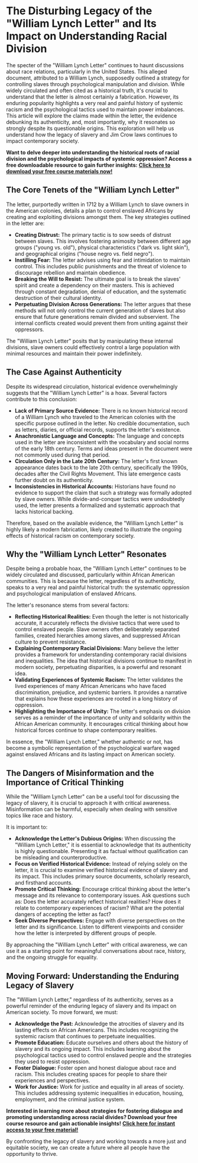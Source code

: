 # The Disturbing Legacy of the "William Lynch Letter" and Its Impact on Understanding Racial Division

The specter of the "William Lynch Letter" continues to haunt discussions about race relations, particularly in the United States. This alleged document, attributed to a William Lynch, supposedly outlined a strategy for controlling slaves through psychological manipulation and division. While widely circulated and often cited as a historical truth, it's crucial to understand that the letter is almost certainly a fabrication. However, its enduring popularity highlights a very real and painful history of systemic racism and the psychological tactics used to maintain power imbalances. This article will explore the claims made within the letter, the evidence debunking its authenticity, and, most importantly, why it resonates so strongly despite its questionable origins. This exploration will help us understand how the legacy of slavery and Jim Crow laws continues to impact contemporary society.

**Want to delve deeper into understanding the historical roots of racial division and the psychological impacts of systemic oppression? Access a free downloadable resource to gain further insights:** [**Click here to download your free course materials now!**](https://udemywork.com/william-lynch-theory)

## The Core Tenets of the "William Lynch Letter"

The letter, purportedly written in 1712 by a William Lynch to slave owners in the American colonies, details a plan to control enslaved Africans by creating and exploiting divisions amongst them. The key strategies outlined in the letter are:

*   **Creating Distrust:** The primary tactic is to sow seeds of distrust between slaves. This involves fostering animosity between different age groups ("young vs. old"), physical characteristics ("dark vs. light skin"), and geographical origins ("house negro vs. field negro").
*   **Instilling Fear:** The letter advises using fear and intimidation to maintain control. This includes public punishments and the threat of violence to discourage rebellion and maintain obedience.
*   **Breaking the Will to Resist:** The ultimate goal is to break the slaves' spirit and create a dependency on their masters. This is achieved through constant degradation, denial of education, and the systematic destruction of their cultural identity.
*   **Perpetuating Division Across Generations:** The letter argues that these methods will not only control the current generation of slaves but also ensure that future generations remain divided and subservient. The internal conflicts created would prevent them from uniting against their oppressors.

The "William Lynch Letter" posits that by manipulating these internal divisions, slave owners could effectively control a large population with minimal resources and maintain their power indefinitely.

## The Case Against Authenticity

Despite its widespread circulation, historical evidence overwhelmingly suggests that the "William Lynch Letter" is a hoax. Several factors contribute to this conclusion:

*   **Lack of Primary Source Evidence:** There is no known historical record of a William Lynch who traveled to the American colonies with the specific purpose outlined in the letter. No credible documentation, such as letters, diaries, or official records, supports the letter's existence.
*   **Anachronistic Language and Concepts:** The language and concepts used in the letter are inconsistent with the vocabulary and social norms of the early 18th century. Terms and ideas present in the document were not commonly used during that period.
*   **Circulation Only in the Late 20th Century:** The letter's first known appearance dates back to the late 20th century, specifically the 1990s, decades after the Civil Rights Movement. This late emergence casts further doubt on its authenticity.
*   **Inconsistencies in Historical Accounts:** Historians have found no evidence to support the claim that such a strategy was formally adopted by slave owners. While divide-and-conquer tactics were undoubtedly used, the letter presents a formalized and systematic approach that lacks historical backing.

Therefore, based on the available evidence, the "William Lynch Letter" is highly likely a modern fabrication, likely created to illustrate the ongoing effects of historical racism on contemporary society.

## Why the "William Lynch Letter" Resonates

Despite being a probable hoax, the "William Lynch Letter" continues to be widely circulated and discussed, particularly within African American communities. This is because the letter, regardless of its authenticity, speaks to a very real and painful historical truth: the systematic oppression and psychological manipulation of enslaved Africans.

The letter's resonance stems from several factors:

*   **Reflecting Historical Realities:** Even though the letter is not historically accurate, it accurately reflects the divisive tactics that were used to control enslaved people. Slave owners often deliberately separated families, created hierarchies among slaves, and suppressed African culture to prevent resistance.
*   **Explaining Contemporary Racial Divisions:** Many believe the letter provides a framework for understanding contemporary racial divisions and inequalities. The idea that historical divisions continue to manifest in modern society, perpetuating disparities, is a powerful and resonant idea.
*   **Validating Experiences of Systemic Racism:** The letter validates the lived experiences of many African Americans who have faced discrimination, prejudice, and systemic barriers. It provides a narrative that explains how these experiences are rooted in a long history of oppression.
*   **Highlighting the Importance of Unity:** The letter's emphasis on division serves as a reminder of the importance of unity and solidarity within the African American community. It encourages critical thinking about how historical forces continue to shape contemporary realities.

In essence, the "William Lynch Letter," whether authentic or not, has become a symbolic representation of the psychological warfare waged against enslaved Africans and its lasting impact on American society.

## The Dangers of Misinformation and the Importance of Critical Thinking

While the "William Lynch Letter" can be a useful tool for discussing the legacy of slavery, it is crucial to approach it with critical awareness. Misinformation can be harmful, especially when dealing with sensitive topics like race and history.

It is important to:

*   **Acknowledge the Letter's Dubious Origins:** When discussing the "William Lynch Letter," it is essential to acknowledge that its authenticity is highly questionable. Presenting it as factual without qualification can be misleading and counterproductive.
*   **Focus on Verified Historical Evidence:** Instead of relying solely on the letter, it is crucial to examine verified historical evidence of slavery and its impact. This includes primary source documents, scholarly research, and firsthand accounts.
*   **Promote Critical Thinking:** Encourage critical thinking about the letter's message and its relevance to contemporary issues. Ask questions such as: Does the letter accurately reflect historical realities? How does it relate to contemporary experiences of racism? What are the potential dangers of accepting the letter as fact?
*   **Seek Diverse Perspectives:** Engage with diverse perspectives on the letter and its significance. Listen to different viewpoints and consider how the letter is interpreted by different groups of people.

By approaching the "William Lynch Letter" with critical awareness, we can use it as a starting point for meaningful conversations about race, history, and the ongoing struggle for equality.

## Moving Forward: Understanding the Enduring Legacy of Slavery

The "William Lynch Letter," regardless of its authenticity, serves as a powerful reminder of the enduring legacy of slavery and its impact on American society. To move forward, we must:

*   **Acknowledge the Past:** Acknowledge the atrocities of slavery and its lasting effects on African Americans. This includes recognizing the systemic racism that continues to perpetuate inequalities.
*   **Promote Education:** Educate ourselves and others about the history of slavery and its ongoing impact. This includes learning about the psychological tactics used to control enslaved people and the strategies they used to resist oppression.
*   **Foster Dialogue:** Foster open and honest dialogue about race and racism. This includes creating spaces for people to share their experiences and perspectives.
*   **Work for Justice:** Work for justice and equality in all areas of society. This includes addressing systemic inequalities in education, housing, employment, and the criminal justice system.

**Interested in learning more about strategies for fostering dialogue and promoting understanding across racial divides? Download your free course resource and gain actionable insights!** [**Click here for instant access to your free material!**](https://udemywork.com/william-lynch-theory)

By confronting the legacy of slavery and working towards a more just and equitable society, we can create a future where all people have the opportunity to thrive.
